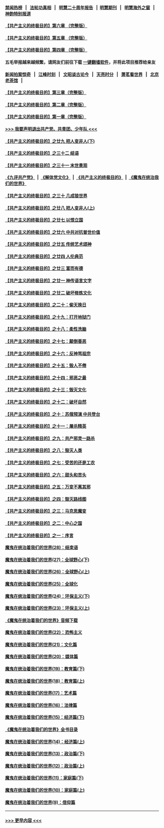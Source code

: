 #### [禁闻热榜](热点新闻.md?=0)  &nbsp;&nbsp;|&nbsp;&nbsp; [法轮功真相](https://github.com/gfw-breaker/truth/blob/master/README.md?=0) &nbsp;&nbsp;|&nbsp;&nbsp; [明慧二十周年报告](https://github.com/gfw-breaker/mh-reports/blob/master/README.md?=0) &nbsp;&nbsp;|&nbsp;&nbsp;[明慧期刊](https://github.com/gfw-breaker/mh-qikan) &nbsp;&nbsp;|&nbsp;&nbsp; [明慧海外之窗](https://github.com/gfw-breaker/mh-news/blob/master/README.md?=0) &nbsp;&nbsp;|&nbsp;&nbsp; [神韵特别报道](https://github.com/gfw-breaker/mh-news/blob/master/shenyun.md?=0)
#### [【共产主义的终极目的】第六章 （完整版）](../pages/nsc422/n11428913.md?t=03150031) 
#### [【共产主义的终极目的】第五章 （完整版）](../pages/nsc422/n11428912.md?t=03150031) 
#### [【共产主义的终极目的】第四章 （完整版）](../pages/nsc422/n11428907.md?t=03150031) 
#### 五毛举报越来越频繁，请网友们前往下载 [一键翻墙软件](https://github.com/gfw-breaker/ssr-accounts)，并将此项目推荐给亲友
#### [新闻拍案惊奇](https://github.com/gfw-breaker/banned-news/blob/master/pages/link4.md) &nbsp;&nbsp;|&nbsp;&nbsp; [江峰时刻](https://github.com/gfw-breaker/banned-news/blob/master/pages/link4.md) &nbsp;&nbsp;|&nbsp;&nbsp; [文昭谈古论今](https://github.com/gfw-breaker/banned-news/blob/master/pages/link4.md) &nbsp;&nbsp;|&nbsp;&nbsp; [天亮时分](https://github.com/gfw-breaker/banned-news/blob/master/pages/link4.md) &nbsp;&nbsp;|&nbsp;&nbsp; [萧茗看世界](https://github.com/gfw-breaker/banned-news/blob/master/pages/link4.md) &nbsp;&nbsp;|&nbsp;&nbsp; [北京老茶馆](https://github.com/gfw-breaker/banned-news/blob/master/pages/link4.md) &nbsp;&nbsp;|&nbsp;&nbsp; 
#### [【共产主义的终极目的】第三章（完整版）](../pages/nsc422/n11428848.md?t=03150031) 
#### [【共产主义的终极目的】第二章（完整版）](../pages/nsc422/n11428831.md?t=03150031) 
#### [【共产主义的终极目的】第一章（完整版）](../pages/nsc422/n11417651.md?t=03150031) 
#### [>>> 我要声明退出共产党、共青团、少年队 <<<](https://github.com/begood0513/goodnews/blob/master/quit/letter.md) 
#### [【共产主义的终极目的】之廿九 把人变非人(下)](../pages/nsc422/n11344140.md?t=03150031) 
#### [【共产主义的终极目的】之三十二 结语](../pages/nsc422/n11360535.md?t=03150031) 
#### [【共产主义的终极目的】之三十一 末世景观](../pages/nsc422/n11351129.md?t=03150031) 
#### [《九评共产党》](https://github.com/begood0513/9ping.md/blob/master/README.md) &nbsp;|&nbsp; [《解体党文化》](../../../../jtdwh.md/blob/master/README.md)  &nbsp;|&nbsp; [《共产主义的终极目的》](../../../../gczydzjmd.md/blob/master/README.md) &nbsp;|&nbsp; [《魔鬼在统治我们的世界》](../../../../mgztzwmdsj.md/blob/master/README.md) 
#### [【共产主义的终极目的】之三十 几成狼世界](../pages/nsc422/n11348280.md?t=03150031) 
#### [【共产主义的终极目的】之廿八 把人变非人(上)](../pages/nsc422/n11340492.md?t=03150031) 
#### [【共产主义的终极目的】之廿七 以恨立国](../pages/nsc422/n11336944.md?t=03150031) 
#### [【共产主义的终极目的】之廿六 中共对抗普世价值](../pages/nsc422/n11324785.md?t=03150031) 
#### [【共产主义的终极目的】之廿五 传统艺术颂神](../pages/nsc422/n11296396.md?t=03150031) 
#### [【共产主义的终极目的】之廿四 人伦典范](../pages/nsc422/n11296397.md?t=03150031) 
#### [【共产主义的终极目的】之廿三 富而有德](../pages/nsc422/n11283598.md?t=03150031) 
#### [【共产主义的终极目的】之廿一 神传语言文字](../pages/nsc422/n11263265.md?t=03150031) 
#### [【共产主义的终极目的】之廿二 破坏修炼文化](../pages/nsc422/n11245728.md?t=03150031) 
#### [【共产主义的终极目的】之二十：偷天换日](../pages/nsc422/n11238846.md?t=03150031) 
#### [【共产主义的终极目的】之十九：打开地狱门](../pages/nsc422/n11206376.md?t=03150031) 
#### [【共产主义的终极目的】之十八：柔性洗脑](../pages/nsc422/n11199994.md?t=03150031) 
#### [【共产主义的终极目的】之十七：颠倒善恶](../pages/nsc422/n11179782.md?t=03150031) 
#### [【共产主义的终极目的】之十六：反神骂祖宗](../pages/nsc422/n11166798.md?t=03150031) 
#### [【共产主义的终极目的】之十五：毁人不倦](../pages/nsc422/n11166792.md?t=03150031) 
#### [【共产主义的终极目的】之十四：邪恶之最](../pages/nsc422/n11150249.md?t=03150031) 
#### [【共产主义的终极目的】之十三：毁灭文化](../pages/nsc422/n11135227.md?t=03150031) 
#### [【共产主义的终极目的】之十二：破坏自然](../pages/nsc422/n11135214.md?t=03150031) 
#### [【共产主义的终极目的】之十：苏俄预演 中共登台](../pages/nsc422/n11118424.md?t=03150031) 
#### [【共产主义的终极目的】之十一：屠杀精英](../pages/nsc422/n11118442.md?t=03150031) 
#### [【共产主义的终极目的】之九：共产邪灵一路杀](../pages/nsc422/n11114139.md?t=03150031) 
#### [【共产主义的终极目的】之八：毁灭人类](../pages/nsc422/n11108503.md?t=03150031) 
#### [【共产主义的终极目的】之七：受苦的还是工农](../pages/nsc422/n11101809.md?t=03150031) 
#### [【共产主义的终极目的】之六：甜头和苦头](../pages/nsc422/n11096971.md?t=03150031) 
#### [【共产主义的终极目的】之五：万变不离其邪](../pages/nsc422/n11091285.md?t=03150031) 
#### [【共产主义的终极目的】之四：毁灭路线图](../pages/nsc422/n11086284.md?t=03150031) 
#### [【共产主义的终极目的】之三：马克思魔变](../pages/nsc422/n11061941.md?t=03150031) 
#### [【共产主义的终极目的】之二：中心之国](../pages/nsc422/n11047728.md?t=03150031) 
#### [【共产主义的终极目的】之一：序言](../pages/nsc422/n11086077.md?t=03150031) 
#### [魔鬼在统治着我们的世界(28)：结束语](../pages/nsc422/n10936246.md?t=03150031) 
#### [魔鬼在统治着我们的世界(27)：全球野心(下)](../pages/nsc422/n10928319.md?t=03150031) 
#### [魔鬼在统治着我们的世界(26)：全球野心(上)](../pages/nsc422/n10900318.md?t=03150031) 
#### [魔鬼在统治着我们的世界(25)：全球化](../pages/nsc422/n10788205.md?t=03150031) 
#### [魔鬼在统治着我们的世界(24)：环保主义(下)](../pages/nsc422/n10695307.md?t=03150031) 
#### [魔鬼在统治着我们的世界(23)：环保主义(上)](../pages/nsc422/n10688613.md?t=03150031) 
#### [《魔鬼在统治着我们的世界》音频下载](../pages/nsc422/n10635553.md?t=03150031) 
#### [魔鬼在统治着我们的世界(22)：恐怖主义](../pages/nsc422/n10614727.md?t=03150031) 
#### [魔鬼在统治着我们的世界(21)：文化篇](../pages/nsc422/n10597706.md?t=03150031) 
#### [魔鬼在统治着我们的世界(20)：媒体篇](../pages/nsc422/n10586579.md?t=03150031) 
#### [魔鬼在统治着我们的世界(19)：教育篇(下)](../pages/nsc422/n10564808.md?t=03150031) 
#### [魔鬼在统治着我们的世界(18)：教育篇(上)](../pages/nsc422/n10526970.md?t=03150031) 
#### [魔鬼在统治着我们的世界(17)：艺术篇](../pages/nsc422/n10499093.md?t=03150031) 
#### [魔鬼在统治着我们的世界(16)：法律篇](../pages/nsc422/n10485969.md?t=03150031) 
#### [魔鬼在统治着我们的世界(15)：经济篇(下)](../pages/nsc422/n10469975.md?t=03150031) 
#### [《魔鬼在统治着我们的世界》全书目录](../pages/nsc422/n10464261.md?t=03150031) 
#### [魔鬼在统治着我们的世界(14)：经济篇(上)](../pages/nsc422/n10457370.md?t=03150031) 
#### [魔鬼在统治着我们的世界(13)：政治篇(下)](../pages/nsc422/n10448270.md?t=03150031) 
#### [魔鬼在统治着我们的世界(12)：政治篇(上)](../pages/nsc422/n10444576.md?t=03150031) 
#### [魔鬼在统治着我们的世界(11)：家庭篇(下)](../pages/nsc422/n10440961.md?t=03150031) 
#### [魔鬼在统治着我们的世界(10)：家庭篇(上)](../pages/nsc422/n10435448.md?t=03150031) 
#### [魔鬼在统治着我们的世界(9)：信仰篇](../pages/nsc422/n10432159.md?t=03150031) 

----
#### [ >>> 更早内容 <<< ](../indexes/nsc422-earlier.md)
